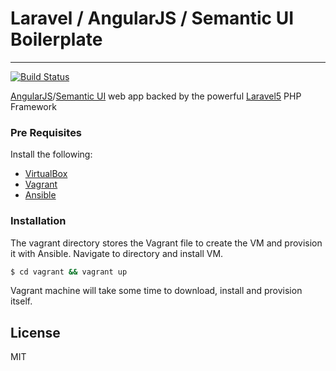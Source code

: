 # Laravel / AngularJS / Semantic UI Boilerplate
---
[![Build Status](https://travis-ci.org/fdiep/laravel5_semantic.svg?branch=master)](https://travis-ci.org/fdiep/laravel5_semantic)

[AngularJS]/[Semantic UI] web app backed by the powerful [Laravel5] PHP Framework

### Pre Requisites

Install the following:

- [VirtualBox]
- [Vagrant]
- [Ansible]

### Installation

The vagrant directory stores the Vagrant file to create the VM and provision it with Ansible. Navigate to directory and install VM.

```sh
$ cd vagrant && vagrant up
```

Vagrant machine will take some time to download, install and provision itself.

License
----

MIT

[AngularJS]: <https://angularjs.org/>
[Semantic UI]: <http://semantic-ui.com/>
[Laravel5]: <https://laravel.com/>
[Vagrant]: <https://www.vagrantup.com/>
[Ansible]: <http://docs.ansible.com/ansible/intro_installation.html>
[VirtualBox]: <https://www.virtualbox.org/>
